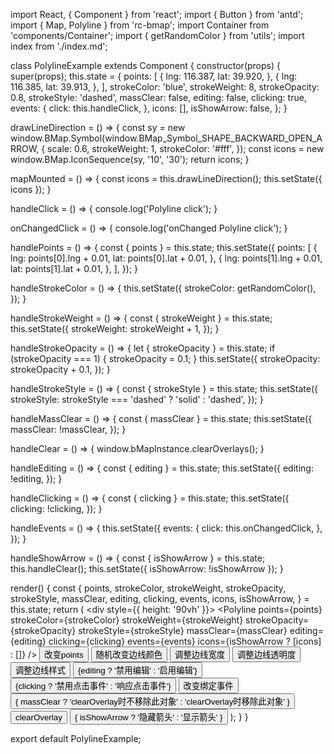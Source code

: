 import React, { Component } from 'react';
import { Button } from 'antd';
import { Map, Polyline } from 'rc-bmap';
import Container from 'components/Container';
import { getRandomColor } from 'utils';
import index from './index.md';

class PolylineExample extends Component {
  constructor(props) {
    super(props);
    this.state = {
      points: [
        {
          lng: 116.387,
          lat: 39.920,
        }, {
          lng: 116.385,
          lat: 39.913,
        },
      ],
      strokeColor: 'blue',
      strokeWeight: 8,
      strokeOpacity: 0.8,
      strokeStyle: 'dashed',
      massClear: false,
      editing: false,
      clicking: true,
      events: {
        click: this.handleClick,
      },
      icons: [],
      isShowArrow: false,
    };
  }

  drawLineDirection = () => {
    const sy = new window.BMap.Symbol(window.BMap_Symbol_SHAPE_BACKWARD_OPEN_ARROW, {
      scale: 0.6,
      strokeWeight: 1,
      strokeColor: '#fff',
    });
    const icons = new window.BMap.IconSequence(sy, '10', '30');
    return icons;
  }

  mapMounted = () => {
    const icons = this.drawLineDirection();
    this.setState({ icons });
  }

  handleClick = () => {
    console.log('Polyline click');
  }

  onChangedClick = () => {
    console.log('onChanged Polyline click');
  }

  handlePoints = () => {
    const { points } = this.state;
    this.setState({
      points: [
        {
          lng: points[0].lng + 0.01,
          lat: points[0].lat + 0.01,
        }, {
          lng: points[1].lng + 0.01,
          lat: points[1].lat + 0.01,
        },
      ],
    });
  }

  handleStrokeColor = () => {
    this.setState({
      strokeColor: getRandomColor(),
    });
  }

  handleStrokeWeight = () => {
    const { strokeWeight } = this.state;
    this.setState({
      strokeWeight: strokeWeight + 1,
    });
  }

  handleStrokeOpacity = () => {
    let { strokeOpacity } = this.state;
    if (strokeOpacity === 1) {
      strokeOpacity = 0.1;
    }
    this.setState({
      strokeOpacity: strokeOpacity + 0.1,
    });
  }

  handleStrokeStyle = () => {
    const { strokeStyle } = this.state;
    this.setState({
      strokeStyle: strokeStyle === 'dashed' ? 'solid' : 'dashed',
    });
  }

  handleMassClear = () => {
    const { massClear } = this.state;
    this.setState({
      massClear: !massClear,
    });
  }

  handleClear = () => {
    window.bMapInstance.clearOverlays();
  }

  handleEditing = () => {
    const { editing } = this.state;
    this.setState({
      editing: !editing,
    });
  }

  handleClicking = () => {
    const { clicking } = this.state;
    this.setState({
      clicking: !clicking,
    });
  }

  handleEvents = () => {
    this.setState({
      events: {
        click: this.onChangedClick,
      },
    });
  }

  handleShowArrow = () => {
    const { isShowArrow } = this.state;
    this.handleClear();
    this.setState({ isShowArrow: !isShowArrow });
  }

  render() {
    const {
      points, strokeColor, strokeWeight, strokeOpacity,
      strokeStyle, massClear, editing, clicking, events,
      icons, isShowArrow,
    } = this.state;
    return (
      <Container code={index}>
        <div style={{ height: '90vh' }}>
          <Map
            ak="dbLUj1nQTvDvKXkov5fhnH5HIE88RUEO"
            scrollWheelZoom
            mapMounted={this.mapMounted}
            zoom={14}
          >
            <Polyline
              points={points}
              strokeColor={strokeColor}
              strokeWeight={strokeWeight}
              strokeOpacity={strokeOpacity}
              strokeStyle={strokeStyle}
              massClear={massClear}
              editing={editing}
              clicking={clicking}
              events={events}
              icons={isShowArrow ? [icons] : []}
            />
          </Map>
        </div>
        <Button onClick={this.handlePoints}>改变points</Button>
        <Button onClick={this.handleStrokeColor}>随机改变边线颜色</Button>
        <Button onClick={this.handleStrokeWeight}>调整边线宽度</Button>
        <Button onClick={this.handleStrokeOpacity}>调整边线透明度</Button>
        <Button onClick={this.handleStrokeStyle}>调整边线样式</Button>
        <Button onClick={this.handleEditing}>
          {editing ? '禁用编辑' : '启用编辑'}
        </Button>
        <Button onClick={this.handleClicking}>
          {clicking ? '禁用点击事件' : '响应点击事件'}
        </Button>
        <Button onClick={this.handleEvents}>改变绑定事件</Button>
        <Button onClick={this.handleMassClear}>
          { massClear ? 'clearOverlay时不移除此对象' : 'clearOverlay时移除此对象' }
        </Button>
        <Button onClick={this.handleClear}>clearOverlay</Button>
        <Button onClick={this.handleShowArrow}>
          { isShowArrow ? '隐藏箭头' : '显示箭头' }
        </Button>
      </Container>
    );
  }
}

export default PolylineExample;

